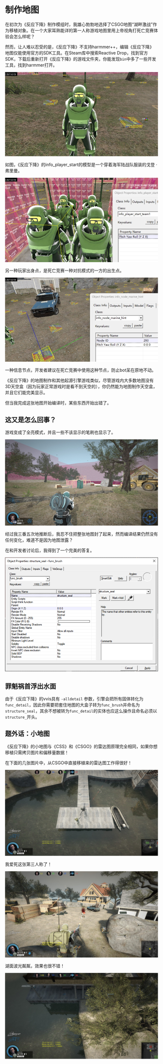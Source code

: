 # 制作地图

在初次为《反应下降》制作模组时，我雄心勃勃地选择了CSGO地图“湖畔激战”作为移植对象。在一个大家耳熟能详的第一人称游戏地图里用上帝视角打死亡竞赛体验会怎么样呢？

然而，让人难以忍受的是，《反应下降》不支持harmmer++，编辑《反应下降》地图仅能使用官方的SDK工具。在Steam库中搜索Reactive Drop，找到官方SDK，下载后重新打开《反应下降》的游戏文件夹，你能发现`bin`中多了一些开发工具，找到harmmer打开。

![20231118161932.png](https://raw.githubusercontent.com/obscurefreeman/devwikisource/main/docs/games/alienswarm/assets/20231118161932.png)

如图，《反应下降》的info_player_start的模型是一个穿着海军陆战队服装的戈登 · 弗里曼。

![20231118162013.png](https://raw.githubusercontent.com/obscurefreeman/devwikisource/main/docs/games/alienswarm/assets/20231118162013.png)

另一种玩家出身点，是死亡竞赛一种对抗模式的一方的出生点。

![20231118162134.png](https://raw.githubusercontent.com/obscurefreeman/devwikisource/main/docs/games/alienswarm/assets/20231118162134.png)

一种信息节点，开发者建议在死亡竞赛中使用这种节点，防止bot呆在原地不动。

《反应下降》的地图制作和其他起源引擎游戏类似，尽管游戏内大多数地图没有3D天空盒（因为玩家正常游戏时是看不到天空的），你仍然能为地图制作天空盒，并且它们能完美显示。

但当我完成这张地图开始编译时，某些东西开始出错了。

## 这又是怎么回事？

游戏变成了全亮模式，并且一些不该显示的笔刷也显示了。

![20230910152634_1.jpg](https://raw.githubusercontent.com/obscurefreeman/devwikisource/main/docs/games/alienswarm/assets/20230910152634_1.jpg)

经过我三番五次地推断后，我忍不住把整张地图封了起来，然而编译结果仍然没有任何变化，难道不是因为地图泄露？

在和开发者讨论后，我得到了一个完美的答复。

![entity-structure.png](https://raw.githubusercontent.com/obscurefreeman/devwikisource/main/docs/games/alienswarm/assets/entity-structure.png)

## 罪魁祸首浮出水面

由于《反应下降》的vvis具有 `-alldetail` 参数，引擎会把所有固体转化为`func_detail`，因此你需要把套住地图的大盒子转为`func_brush`并命名为`structure_seal`，其余不想被转为`func_detail`的实体也应这么操作且命名必须以`structure_`开头。

## 题外话：小地图

《反应下降》的小地图与《CSS》和《CSGO》的雷达图原理完全相同，如果你想移植只需拷贝图片和偏移量数据！

在下面的几张图片中，从CSGO中直接移植来的雷达图工作得很好！

![20230912190609_1.jpg](https://raw.githubusercontent.com/obscurefreeman/devwikisource/main/docs/games/alienswarm/assets/20230912190609_1.jpg)

我爱死这张第三人称了！

![20230912185905_1.jpg](https://raw.githubusercontent.com/obscurefreeman/devwikisource/main/docs/games/alienswarm/assets/20230912185905_1.jpg)

湖面波光粼粼，效果也很不错！

![20230912190632_1.jpg](https://raw.githubusercontent.com/obscurefreeman/devwikisource/main/docs/games/alienswarm/assets/20230912190632_1.jpg)



